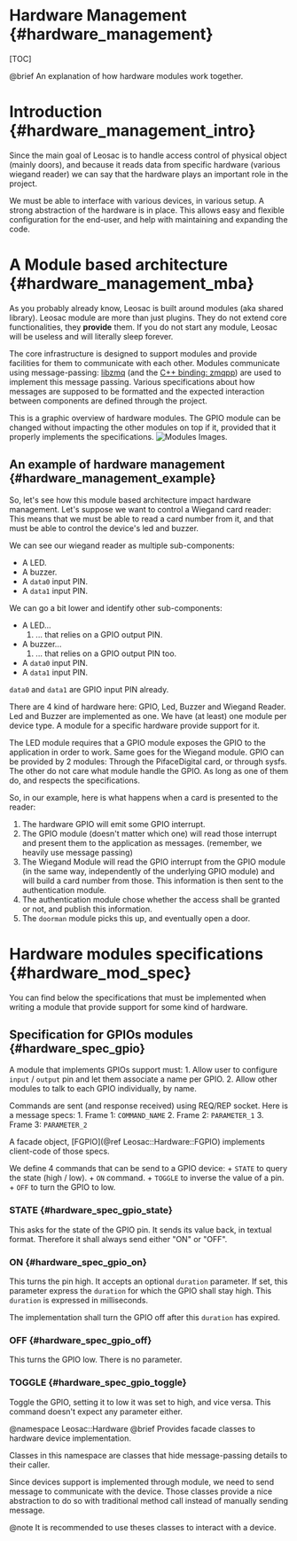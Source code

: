 Hardware Management {#hardware_management}
==========================================

[TOC]

@brief An explanation of how hardware modules work together.

Introduction {#hardware_management_intro}
========================================

Since the main goal of Leosac is to handle access control of physical object (mainly doors), and
because it reads data from specific hardware (various wiegand reader) we can say that the hardware
plays an important role in the project.

We must be able to interface with various devices, in various setup. A strong abstraction of the 
hardware is in place. This allows easy and flexible configuration for the end-user, and help with
maintaining and expanding the code.

A Module based architecture {#hardware_management_mba}
=====================================================

As you probably already know, Leosac is built around modules (aka shared library). 
Leosac module are more than just plugins. They do not extend core functionalities, they **provide** them.
If you do not start any module, Leosac will be useless and will literally sleep forever.

The core infrastructure is designed to support modules and provide facilities for them to communicate
with each other. Modules communicate using message-passing: [libzmq](http://zeromq.org) (and the [C++ binding: zmqpp](https://github.com/zeromq/zmqpp))
are used to implement this message passing. Various specifications about how messages are supposed to be formatted and
the expected interaction between components are defined through the project.

This is a graphic overview of hardware modules. The GPIO module can be changed without impacting the other
modules on top if it, provided that it properly implements the specifications.
![Modules Images](../hardware.png).


An example of hardware management {#hardware_management_example}
----------------------------------------------------------------

So, let's see how this module based architecture impact hardware management. Let's suppose we want to
control a Wiegand card reader: This means that we must be able to read a card number from it, and that
must be able to control the device's led and buzzer.

We can see our wiegand reader as multiple sub-components:
   + A LED.
   + A buzzer.
   + A `data0` input PIN.
   + A `data1` input PIN.

We can go a bit lower and identify other sub-components:
   + A LED...
      1. ... that relies on a GPIO output PIN.
   + A buzzer...
      1. ... that relies on a GPIO output PIN too.
   + A `data0` input PIN.
   + A `data1` input PIN.

`data0` and `data1` are GPIO input PIN already.

There are 4 kind of hardware here: GPIO, Led, Buzzer and Wiegand Reader. Led and Buzzer are implemented as one.
We have (at least) one module per device type. A module for a specific hardware provide support for it.

The LED module requires that a GPIO module exposes the GPIO to the application in order to work. Same goes for the
Wiegand module.
GPIO can be provided by 2 modules: Through the PifaceDigital card, or through sysfs. The other do not care
what module handle the GPIO. As long as one of them do, and respects the specifications.

So, in our example, here is what happens when a card is presented to the reader:
   1. The hardware GPIO will emit some GPIO interrupt.
   2. The GPIO module (doesn't matter which one) will read those interrupt and present them to the application as messages. (remember, we heavily use message passing)
   3. The Wiegand Module will read the GPIO interrupt from the GPIO module (in the same way, independently of the underlying GPIO module) and will build a card number from those.
      This information is then sent to the authentication module.
   4. The authentication module chose whether the access shall be granted or not, and publish this information.
   5. The `doorman` module picks this up, and eventually open a door.


Hardware modules specifications {#hardware_mod_spec}
====================================================

You can find below the specifications that must be implemented when writing a module that provide
support for some kind of hardware. 

Specification for GPIOs modules {#hardware_spec_gpio}
-----------------------------------------------------

A module that implements GPIOs support must:
    1. Allow user to configure `input` / `output` pin and let them associate a name per GPIO.
    2. Allow other modules to talk to each GPIO individually, by name.

Commands are sent (and response received) using REQ/REP socket. Here is a message specs:
    1. Frame 1: `COMMAND_NAME`
    2. Frame 2: `PARAMETER_1`
    3. Frame 3: `PARAMETER_2`
    
A facade object, [FGPIO](@ref Leosac::Hardware::FGPIO) implements client-code of those specs.

We define 4 commands that can be send to a GPIO device:
    + `STATE` to query the state (high / low).
    + `ON` command.
    + `TOGGLE` to inverse the value of a pin.
    + `OFF` to turn the GPIO to low.

### STATE {#hardware_spec_gpio_state}
 This asks for the state of the GPIO pin. It sends its value back, in textual format.
 Therefore it shall always send either "ON" or "OFF".

### ON {#hardware_spec_gpio_on}
 This turns the pin high. It accepts an optional `duration` parameter.
 If set, this parameter express the `duration` for which the GPIO shall stay high.
 This `duration` is expressed in milliseconds.

 The implementation shall turn the GPIO off after this `duration` has expired.

### OFF {#hardware_spec_gpio_off}
 This turns the GPIO low. There is no parameter.

### TOGGLE {#hardware_spec_gpio_toggle}
 Toggle the GPIO, setting it to low it was set to high, and vice versa. This command
 doesn't expect any parameter either.


@namespace Leosac::Hardware
@brief Provides facade classes to hardware device implementation.

Classes in this namespace are classes that hide message-passing details
to their caller.

Since devices support is implemented through module, we need to send message
to communicate with the device. Those classes provide a nice abstraction
to do so with traditional method call instead of manually sending message.

@note It is recommended to use theses classes to interact with a device.
